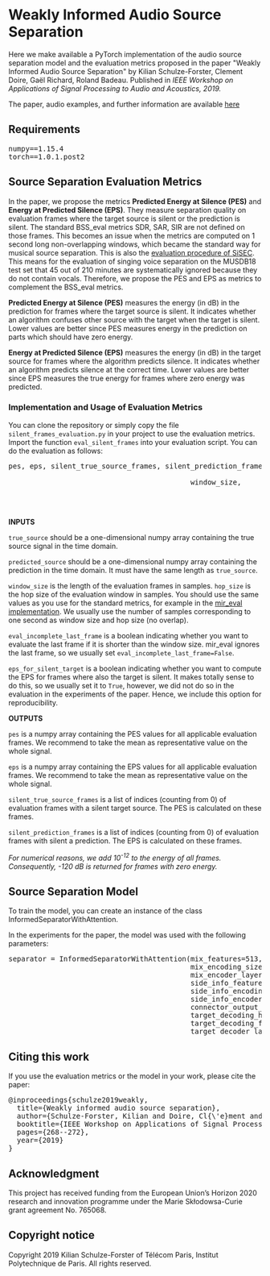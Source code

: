 # Weakly Informed Audio Source Separation
Here we make available a PyTorch implementation of the audio source separation model and the evaluation metrics proposed in the paper "Weakly Informed Audio Source Separation" by Kilian Schulze-Forster, Clement Doire, Gaël Richard, Roland Badeau. Published in *IEEE Workshop on Applications of Signal Processing to Audio and Acoustics, 2019.*

The paper, audio examples, and further information are available [here](https://schufo.github.io/publication/2019-WASPAA)

## Requirements
<pre>
numpy==1.15.4
torch==1.0.1.post2
</pre>

## Source Separation Evaluation Metrics

In the paper, we propose the metrics **Predicted Energy at Silence (PES)** and **Energy at Predicted Silence (EPS)**. They measure separation quality on evaluation frames where the target source is silent or the prediction is silent. The standard BSS\_eval metrics SDR, SAR, SIR are not defined on those frames. This becomes an issue when the metrics are computed on 1 second long non-overlapping windows, which became the standard way for musical source separation. This is also the [evaluation procedure of SiSEC](https://arxiv.org/abs/1804.06267). This means for the evaluation of singing voice separation on the MUSDB18 test set that 45 out of 210 minutes are systematically ignored because they do not contain vocals. Therefore, we propose the PES and EPS as metrics to complement the BSS\_eval metrics.

**Predicted Energy at Silence (PES)** measures the energy (in dB) in the prediction for frames where the target source is silent. It indicates whether an algorithm confuses other source with the target when the target is silent. Lower values are better since PES measures energy in the prediction on parts which should have zero energy.

**Energy at Predicted Silence (EPS)** measures the energy (in dB) in the target source for frames where the algorithm predicts silence. It indicates whether an algorithm predicts silence at the correct time. Lower values are better since EPS measures the true energy for frames where zero energy was predicted.

### Implementation and Usage of Evaluation Metrics

You can clone the repository or simply copy the file `silent_frames_evaluation.py` in your project to use the evaluation metrics. Import the function `eval_silent_frames` into your evaluation script. You can do the evaluation as follows:

<pre>
pes, eps, silent_true_source_frames, silent_prediction_frames = eval_silent_frames(true_source,
                                                                                   predicted_source,
										   window_size,
                                                                                   hop_size,
                                                                                   eval_incomplete_last_frame=False,
                                                                                   eps_for_silent_target=True)
</pre>

**INPUTS**

`true_source` should be a one-dimensional numpy array containing the true source signal in the time domain.

`predicted_source` should be a one-dimensional numpy array containing the prediction in the time domain. It must have the same length as `true_source`.

`window_size` is the length of the evaluation frames in samples. `hop_size` is the hop size of the evaluation window in samples. You should use the same values as you use for the standard metrics, for example in the [mir_eval implementation](https://craffel.github.io/mir_eval/#mir_eval.separation.bss_eval_sources_framewise). We usually use the number of samples corresponding to one second as window size and hop size (no overlap).

`eval_incomplete_last_frame` is a boolean indicating whether you want to evaluate the last frame if it is shorter than the window size. mir\_eval ignores the last frame, so we usually set `eval_incomplete_last_frame=False`.

`eps_for_silent_target` is a boolean indicating whether you want to compute the EPS for frames where also the target is silent. It makes totally sense to do this, so we usually set it to `True`, however, we did not do so in the evaluation in the experiments of the paper. Hence, we include this option for reproducibility.

**OUTPUTS**

`pes` is a numpy array containing the PES values for all applicable evaluation frames. We recommend to take the mean as representative value on the whole signal.

`eps` is a numpy array containing the EPS values for all applicable evaluation frames. We recommend to take the mean as representative value on the whole signal.

`silent_true_source_frames` is a list of indices (counting from 0) of evaluation frames with a silent target source. The PES is calculated on these frames.

`silent_prediction_frames` is a list of indices (counting from 0) of evaluation frames with silent a prediction. The EPS is calculated on these frames.


*For numerical reasons, we add 10<sup>-12</sup> to the energy of all frames. Consequently, -120 dB is returned for frames with zero energy.*


## Source Separation Model

To train the model, you can create an instance of the class InformedSeparatorWithAttention.

In the experiments for the paper, the model was used with the following parameters:
<pre>
separator = InformedSeparatorWithAttention(mix_features=513,
                                           mix_encoding_size=513,
                                           mix_encoder_layers=2,
                                           side_info_features=1,
                                           side_info_encoding_size=513,
                                           side_info_encoder_layers=2,
                                           connector_output_size=513,
                                           target_decoding_hidden_size=513,
                                           target_decoding_features=513,
                                           target_decoder_layers=2)
</pre>

## Citing this work
If you use the evaluation metrics or the model in your work, please cite the paper:
<pre>
@inproceedings{schulze2019weakly,
  title={Weakly informed audio source separation},
  author={Schulze-Forster, Kilian and Doire, Cl{\'e}ment and Richard, Ga{\"e}l and Badeau, Roland},
  booktitle={IEEE Workshop on Applications of Signal Processing to Audio and Acoustics},
  pages={268--272},
  year={2019}
}
</pre>

## Acknowledgment
This project has received funding from the European Union’s Horizon 2020 research and innovation programme under the Marie Skłodowsa-Curie grant agreement No. 765068.

## Copyright notice
Copyright 2019 Kilian Schulze-Forster of Télécom Paris, Institut Polytechnique de Paris.
All rights reserved.
